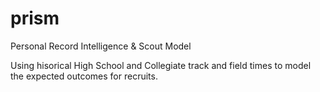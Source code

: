 # prism
Personal Record Intelligence &amp; Scout Model

Using hisorical High School and Collegiate track and field times to model the expected outcomes for recruits.
